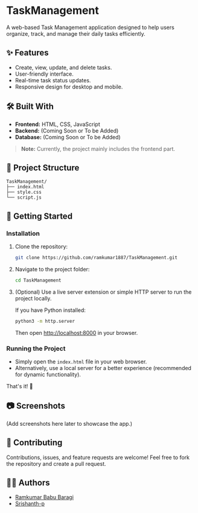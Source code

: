 # TaskManagement

A web-based Task Management application designed to help users organize, track, and manage their daily tasks efficiently.

## ✨ Features

- Create, view, update, and delete tasks.
- User-friendly interface.
- Real-time task status updates.
- Responsive design for desktop and mobile.

## 🛠️ Built With

- **Frontend:** HTML, CSS, JavaScript
- **Backend:** (Coming Soon or To be Added)
- **Database:** (Coming Soon or To be Added)

> **Note:** Currently, the project mainly includes the frontend part.

## 📁 Project Structure

```
TaskManagement/
├── index.html
├── style.css
└── script.js
```

## 🚀 Getting Started

### Installation

1. Clone the repository:

   ```bash
   git clone https://github.com/ramkumar1887/TaskManagement.git
   ```

2. Navigate to the project folder:

   ```bash
   cd TaskManagement
   ```

3. (Optional) Use a live server extension or simple HTTP server to run the project locally.

   If you have Python installed:

   ```bash
   python3 -m http.server
   ```

   Then open [http://localhost:8000](http://localhost:8000) in your browser.

### Running the Project

- Simply open the `index.html` file in your web browser.
- Alternatively, use a local server for a better experience (recommended for dynamic functionality).

That's it! 🎉

## 📷 Screenshots

(Add screenshots here later to showcase the app.)

## 🙌 Contributing

Contributions, issues, and feature requests are welcome!
Feel free to fork the repository and create a pull request.

## 🧑‍💻 Authors

- [Ramkumar Babu Baragi](https://github.com/ramkumar1887)
- [Srishanth-p](https://github.com/Srishanth-p)
